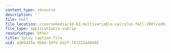 ```yaml
---
content_type: resource
description: ''
file: null
file_location: /coursemedia/18-02-multivariable-calculus-fall-2007/ed04435e9b8e59fd8a2ffd7212a46602_o7UCBjGsRTE.vtt
file_type: application/x-subrip
resourcetype: Other
title: 3play caption file
uid: ed04435e-9b8e-59fd-8a2f-fd7212a46602
---
```

